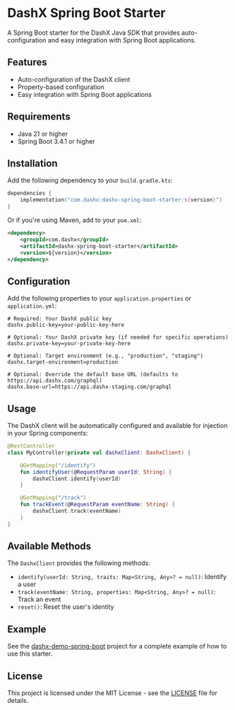# DashX Spring Boot Starter

A Spring Boot starter for the DashX Java SDK that provides auto-configuration and easy integration with Spring Boot applications.

## Features

- Auto-configuration of the DashX client
- Property-based configuration
- Easy integration with Spring Boot applications

## Requirements

- Java 21 or higher
- Spring Boot 3.4.1 or higher

## Installation

Add the following dependency to your `build.gradle.kts`:

```kotlin
dependencies {
    implementation("com.dashx:dashx-spring-boot-starter:${version}")
}
```

Or if you're using Maven, add to your `pom.xml`:

```xml
<dependency>
    <groupId>com.dashx</groupId>
    <artifactId>dashx-spring-boot-starter</artifactId>
    <version>${version}</version>
</dependency>
```

## Configuration

Add the following properties to your `application.properties` or `application.yml`:

```properties
# Required: Your DashX public key
dashx.public-key=your-public-key-here

# Optional: Your DashX private key (if needed for specific operations)
dashx.private-key=your-private-key-here

# Optional: Target environment (e.g., "production", "staging")
dashx.target-environment=production

# Optional: Override the default base URL (defaults to https://api.dashx.com/graphql)
dashx.base-url=https://api.dashx-staging.com/graphql
```

## Usage

The DashX client will be automatically configured and available for injection in your Spring components:

```kotlin
@RestController
class MyController(private val dashxClient: DashxClient) {

    @GetMapping("/identify")
    fun identifyUser(@RequestParam userId: String) {
        dashxClient.identify(userId)
    }

    @GetMapping("/track")
    fun trackEvent(@RequestParam eventName: String) {
        dashxClient.track(eventName)
    }
}
```

## Available Methods

The `DashxClient` provides the following methods:

- `identify(userId: String, traits: Map<String, Any>? = null)`: Identify a user
- `track(eventName: String, properties: Map<String, Any>? = null)`: Track an event
- `reset()`: Reset the user's identity

## Example

See the [dashx-demo-spring-boot](../dashx-demo-spring-boot) project for a complete example of how to use this starter.

## License

This project is licensed under the MIT License - see the [LICENSE](../LICENSE) file for details.

